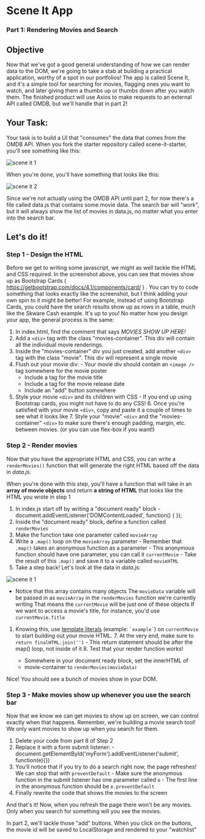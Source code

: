 # Scene It App

### Part 1: Rendering Movies and Search

## Objective

Now that we've got a good general understanding of how we can render data to the
DOM, we're going to take a stab at building a practical application, worthy of a
spot in our portfolios! The app is called Scene It, and it's a simple tool for
searching for movies, flagging ones you want to watch, and later giving them a
thumbs up or thumbs down after you watch them. The finished product will use
Axios to make requests to an external API called OMDB, but we'll handle that in
part 2!

## Your Task:

Your task is to build a UI that "consumes" the data that comes from the OMDB
API. When you fork the starter repository called scene-it-starter, you'll see
something like this:

![scene it 1](.././img/sceneitImg1.png)

When you're done, you'll have something that looks like this:

![scene it 2](.././img/sceneitImg2.png)

Since we're not actually using the OMDB API until part 2, for now there's a file
called data.js that contains some movie data. The search bar will "work", but it
will always show the list of movies in data.js, no matter what you enter into
the search bar.

## Let's do it!
### Step 1 - Design the HTML
Before we get to writing some javascript, we might as well tackle the HTML and
CSS required. In the screenshot above, you can see that movies show up as
Bootstrap Cards ( https://getbootstrap.com/docs/4.1/components/card/ ) . You can
try to code something that looks exactly like the screenshot, but I think adding
your own spin to it might be better! For example, instead of using Bootstrap
Cards, you could have the search results show up as rows in a table, much like
the Skware Cash example. It's up to you! No matter how you design your app, the
general process is the same:

1. In index.html, find the comment that says _MOVIES SHOW UP HERE!_
1. Add a
`<div>` tag with the class "movies-container". This div will contain all the
individual movie renderings.
1. Inside the "movies-container" div you just
created, add another `<div>` tag with the class "movie". This div will represent
a single movie
1. Flush out your movie div: - Your movie div should contain an
`<image />` tag somewhere for the movie poster
   - Include a tag for the movie title
   - Include a tag for the movie release date
   - Include an "add" button somewhere
1. Style your movie `<div>` and its children with CSS - If you end up using
Bootstrap cards, you might not have to do any CSS! 6. Once you're satisfied with
your movie `<div>`, copy and paste it a couple of times to see what it looks
like 7. Style your "movie" `<div>` and the "movies-container" `<div>` to make
sure there's enough padding, margin, etc. between movies. (or you can use
flex-box if you want!)

### Step 2 - Render movies

Now that you have the appropriate HTML and CSS, you can write a `renderMovies()`
function that will generate the right HTML based off the data in _data.js._

When you're done with this step, you'll have a function that will take in an
**array of movie objects** and return **a string of HTML** that looks like the
HTML you wrote in step 1

1. In index.js start off by writing a "document ready" block -
document.addEventListener('DOMContentLoaded', function() { });
1. Inside the
"document ready" block, define a function called `renderMovies`
1. Make the
function take one parameter called `movieArray`
1. Write a `.map()` loop on the
`movieArray` parameter - Remember that `.map()` takes an anonymous function as a
parameter - This anonymous function should have one parameter, you can call it
`currentMovie` - Take the result of this `.map()` and save it to a variable
called `movieHTML`
1. Take a step back! Let's look at the data in _data.js:_

![scene it 1](.././img/sceneitImg3.png)

- Notice that this array contains many objects The `movieData` variable will be
  passed in as `movieArray` in the `renderMovies` function we're currently
  writing That means the `currentMovie` will be just one of these objects If
  we want to access a movie's title, for instance, you'd use
  `currentMovie.Title`

1. Knowing this, use [template
literals](https://developer.mozilla.org/en-US/docs/Web/JavaScript/Reference/Template_literals)
(example: `` `example` ``) on `currentMovie` to start
building out your movie HTML. 7. At the very end, make sure to `return
finalHTML.join('')` - This return statement should be after the map() loop,
not inside of it 8. Test that your render function works!

   - Somewhere in your document ready block, set the innerHTML of
   - movie-container to `renderMovies(movieData)`

Nice! You should see a bunch of movies show in your DOM.

### Step 3 - Make movies show up whenever you use the search bar

Now that we know we can get movies to show up on screen, we can control exactly
when that happens. Remember, we're building a movie search tool! We only want
movies to show up when you search for them.

1. Delete your code from part 8 of Step 2
1. Replace it with a form submit
listener: - document.getElementById('myForm').addEventListener('submit',
function(e){})
1. You'll notice that if you try to do a search right now, the
page refreshes! We can stop that with `preventDefault` - Make sure the
anonymous function in the submit listener has one parameter called `e` - The
first line in the anonymous function should be `e.preventDefault`
1. Finally rewrite the code that shows the movies to the screen

And that's it! Now, when you refresh the page there won't be any movies. Only
when you search for something will you see the movies.

In part 2, we'll tackle those "add" buttons. When you click on the buttons, the
movie id will be saved to LocalStorage and rendered to your "watchlist"
